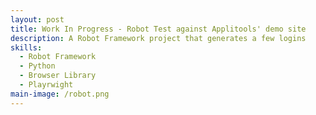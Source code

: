 ```yaml
---
layout: post
title: Work In Progress - Robot Test against Applitools' demo site
description: A Robot Framework project that generates a few logins 
skills: 
  - Robot Framework
  - Python
  - Browser Library
  - Playrwight 
main-image: /robot.png
---
```

